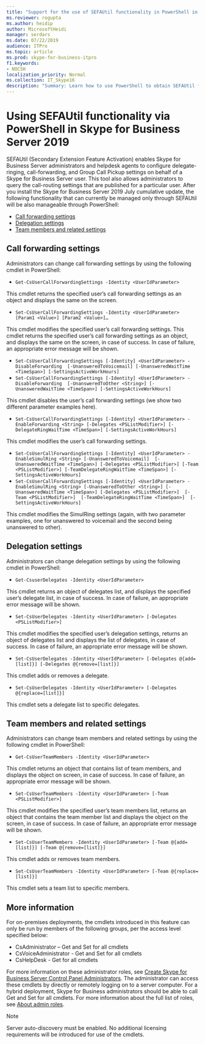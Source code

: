 ```yaml
---
title: "Support for the use of SEFAUtil functionality in PowerShell in Skype for Business Server 2019"
ms.reviewer: rogupta
ms.author: heidip
author: MicrosoftHeidi
manager: serdars
ms.date: 07/22/2019
audience: ITPro
ms.topic: article
ms.prod: skype-for-business-itpro
f1.keywords:
- NOCSH
localization_priority: Normal
ms.collection: IT_Skype16
description: "Summary: Learn how to use PowerShell to obtain SEFAUtil functionality in Skype for Business Server 2019 after installing Cumulative Update 1."
---
```


# Using SEFAUtil functionality via PowerShell in Skype for Business Server 2019

SEFAUtil (Secondary Extension Feature Activation) enables Skype for Business Server administrators and helpdesk agents to configure delegate-ringing, call-forwarding, and Group Call Pickup settings on behalf of a Skype for Business Server user. This tool also allows administrators to query the call-routing settings that are published for a particular user. After you install the Skype for Business Server 2019 July cumulative update, the following functionality that can currently be managed only through SEFAUtil will be also manageable through PowerShell:

- [Call forwarding settings](#call-forwarding-settings)
- [Delegation settings](#delegation-settings)
- [Team members and related settings](#team-members-and-related-settings)

## Call forwarding settings

Administrators can change call forwarding settings by using the following cmdlet in PowerShell:

- `Get-CsUserCallForwardingSettings -Identity <UserIdParameter>`

This cmdlet returns the specified user’s call forwarding settings as an object and displays the same on the screen.

- `Set-CsUserCallForwardingSettings -Identity <UserIdParameter> [Param1 <Value>] [Param2 <Value>]…`

This cmdlet modifies the specified user’s call forwarding settings. This cmdlet returns the specified user’s call forwarding settings as an object, and displays the same on the screen, in case of success. In case of failure, an appropriate error message will be shown.

- `Set-CsUserCallForwardingSettings [-Identity] <UserIdParameter> -DisableForwarding  [-UnansweredToVoicemail] [-UnansweredWaitTime <TimeSpan>] [-SettingsActiveWorkHours]`
- `Set-CsUserCallForwardingSettings [-Identity] <UserIdParameter> -DisableForwarding  [-UnansweredToOther <String>] [-UnansweredWaitTime <TimeSpan>] [-SettingsActiveWorkHours]`

This cmdlet disables the user’s call forwarding settings (we show two different parameter examples here).

- `Set-CsUserCallForwardingSettings [-Identity] <UserIdParameter> -EnableForwarding <String> [-Delegates <PSListModifier>] [-DelegateRingWaitTime <TimeSpan>] [-SettingsActiveWorkHours]`

This cmdlet modifies the user’s call forwarding settings.

- `Set-CsUserCallForwardingSettings [-Identity] <UserIdParameter> -EnableSimulRing <String> [-UnansweredToVoicemail]  [-UnansweredWaitTime <TimeSpan>] [-Delegates <PSListModifier>] [-Team <PSListModifier>] [-TeamDelegateRingWaitTime <TimeSpan>] [-SettingsActiveWorkHours]`
- `Set-CsUserCallForwardingSettings [-Identity] <UserIdParameter> -EnableSimulRing <String> [-UnansweredToOther <String>] [-UnansweredWaitTime <TimeSpan>] [-Delegates <PSListModifier>]  [-Team <PSListModifier>]  [-TeamDelegateRingWaitTime <TimeSpan>]  [-SettingsActiveWorkHours]`

This cmdlet modifies the SimulRing settings (again, with two parameter examples, one for unanswered to voicemail and the second being unanswered to other).

## Delegation settings

Administrators can change delegation settings by using the following cmdlet in PowerShell:

- `Get-CsuserDelegates -Identity <UserIdParameter>`

This cmdlet returns an object of delegates list, and displays the specified user’s delegate list, in case of success. In case of failure, an appropriate error message will be shown.

- `Set-CsUserDelegates -Identity <UserIdParameter> [-Delegates <PSListModifier>]`

This cmdlet modifies the specified user’s delegation settings, returns an object of delegates list and displays the list of delegates, in case of success. In case of failure, an appropriate error message will be shown. 

- `Set-CsUserDelegates -Identity <UserIdParameter> [-Delegates @{add=[list]}] [-Delegates @{remove=[list]}]`

This cmdlet adds or removes a delegate.

- `Set-CsUserDelegates -Identity <UserIdParameter> [-Delegates @{replace=[list]}]`

This cmdlet sets a delegate list to specific delegates.

## Team members and related settings

Administrators can change team members and related settings by using the following cmdlet in PowerShell:

- `Get-CsUserTeamMembers -Identity <UserIdParameter>`

This cmdlet returns an object that contains list of team members, and displays the object on screen, in case of success. In case of failure, an appropriate error message will be shown.

- `Set-CsUserTeamMembers -Identity <UserIdParameter> [-Team <PSListModifier>]`

This cmdlet modifies the specified user’s team members list, returns an object that contains the team member list and displays the object on the screen, in case of success. In case of failure, an appropriate error message will be shown.

- `Set-CsUserTeamMembers -Identity <UserIdParameter> [-Team @{add=[list]}] [-Team @{remove=[list]}]`

This cmdlet adds or removes team members.

- `Set-CsUserTeamMembers -Identity <UserIdParameter> [-Team @{replace=[list]}]`

This cmdlet sets a team list to specific members.

## More information

For on-premises deployments, the cmdlets introduced in this feature can only be run by members of the following groups, per the access level specified below:

- CsAdministrator – Get and Set for all cmdlets
- CsVoiceAdministrator - Get and Set for all cmdlets
- CsHelpDesk - Get for all cmdlets

For more information on these administrator roles, see [Create Skype for Business Server Control Panel Administrators](../SfbServer/help-topics/help-depwiz/create-skype-for-business-server-control-panel-administrators.md). The administrator can access these cmdlets by directly or remotely logging on to a server computer.
For a hybrid deployment, Skype for Business administrators should be able to call Get and Set for all cmdlets. For more information about the full list of roles, see [About admin roles](/microsoft-365/admin/add-users/about-admin-roles).

> [!NOTE]
> Server auto-discovery must be enabled. No additional licensing requirements will be introduced for use of the cmdlets.